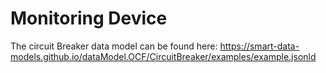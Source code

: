 # Monitoring Device

The circuit Breaker data model can be found here: https://smart-data-models.github.io/dataModel.OCF/CircuitBreaker/examples/example.jsonld